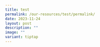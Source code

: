 ```yaml
---
title: test
permalink: /our-resources/test/permalink/
date: 2023-11-24
layout: post
description: ""
image: ""
variant: tiptap
---
```

